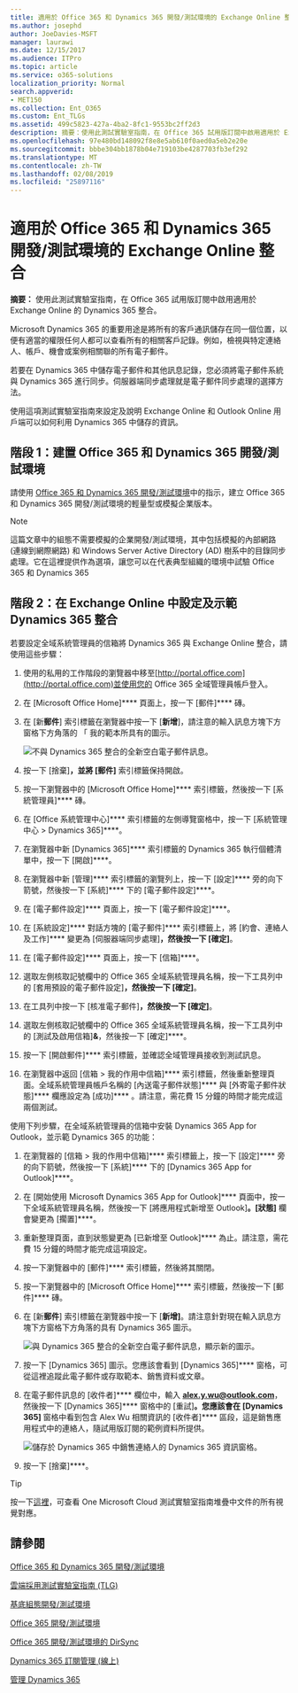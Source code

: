 ```yaml
---
title: 適用於 Office 365 和 Dynamics 365 開發/測試環境的 Exchange Online 整合
ms.author: josephd
author: JoeDavies-MSFT
manager: laurawi
ms.date: 12/15/2017
ms.audience: ITPro
ms.topic: article
ms.service: o365-solutions
localization_priority: Normal
search.appverid:
- MET150
ms.collection: Ent_O365
ms.custom: Ent_TLGs
ms.assetid: 499c5823-427a-4ba2-8fc1-9553bc2ff2d3
description: 摘要：使用此測試實驗室指南，在 Office 365 試用版訂閱中啟用適用於 Exchange Online 的 Dynamics 365 整合。
ms.openlocfilehash: 97e480bd148092f8e8e5ab610f0aed0a5eb2e20e
ms.sourcegitcommit: bbbe304bb1878b04e719103be4287703fb3ef292
ms.translationtype: MT
ms.contentlocale: zh-TW
ms.lasthandoff: 02/08/2019
ms.locfileid: "25897116"
---
```

# <a name="exchange-online-integration-for-your-office-365-and-dynamics-365-devtest-environment"></a>適用於 Office 365 和 Dynamics 365 開發/測試環境的 Exchange Online 整合

 **摘要：** 使用此測試實驗室指南，在 Office 365 試用版訂閱中啟用適用於 Exchange Online 的 Dynamics 365 整合。
  
Microsoft Dynamics 365 的重要用途是將所有的客戶通訊儲存在同一個位置，以便有適當的權限任何人都可以查看所有的相關客戶記錄。例如，檢視與特定連絡人、帳戶、機會或案例相關聯的所有電子郵件。
  
若要在 Dynamics 365 中儲存電子郵件和其他訊息記錄，您必須將電子郵件系統與 Dynamics 365 進行同步。伺服器端同步處理就是電子郵件同步處理的選擇方法。
  
使用這項測試實驗室指南來設定及說明 Exchange Online 和 Outlook Online 用戶端可以如何利用 Dynamics 365 中儲存的資訊。 
  
## <a name="phase-1-build-out-the-office-365-and-dynamics-365-devtest-environment"></a>階段 1：建置 Office 365 和 Dynamics 365 開發/測試環境

請使用 [Office 365 和 Dynamics 365 開發/測試環境](office-365-and-dynamics-365-dev-test-environment.md)中的指示，建立 Office 365 和 Dynamics 365 開發/測試環境的輕量型或模擬企業版本。
  
> [!NOTE]
> 這篇文章中的組態不需要模擬的企業開發/測試環境，其中包括模擬的內部網路 (連線到網際網路) 和 Windows Server Active Directory (AD) 樹系中的目錄同步處理。它在這裡提供作為選項，讓您可以在代表典型組織的環境中試驗 Office 365 和 Dynamics 365 
  
## <a name="phase-2-configure-and-demonstrate-dynamics-365-integration-in-exchange-online"></a>階段 2：在 Exchange Online 中設定及示範 Dynamics 365 整合

若要設定全域系統管理員的信箱將 Dynamics 365 與 Exchange Online 整合，請使用這些步驟：
  
1. 使用的私用的工作階段的瀏覽器中移至[http://portal.office.com](http://portal.office.com)並使用您的 Office 365 全域管理員帳戶登入。
    
2. 在 [Microsoft Office Home]**** 頁面上，按一下 [郵件]**** 磚。
    
3. 在 [新**郵件**] 索引標籤在瀏覽器中按一下 [**新增**]，請注意的輸入訊息方塊下方窗格下方角落的 「 我的範本所具有的圖示。
    
     ![不與 Dynamics 365 整合的全新空白電子郵件訊息。](media/879b54fd-a68f-4581-9f89-d5050df6f4de.png)
  
4. 按一下 [捨棄]****，並將 [郵件]**** 索引標籤保持開啟。
    
5. 按一下瀏覽器中的 [Microsoft Office Home]**** 索引標籤，然後按一下 [系統管理員]**** 磚。
    
6. 在 [Office 系統管理中心]**** 索引標籤的左側導覽窗格中，按一下 [系統管理中心 > Dynamics 365]****。
    
7. 在瀏覽器中新 [Dynamics 365]**** 索引標籤的 Dynamics 365 執行個體清單中，按一下 [開啟]****。
    
8. 在瀏覽器中新 [管理]**** 索引標籤的瀏覽列上，按一下 [設定]**** 旁的向下箭號，然後按一下 [系統]**** 下的 [電子郵件設定]****。
    
9.  在 [電子郵件設定]**** 頁面上，按一下 [電子郵件設定]****。
    
10. 在 [系統設定]**** 對話方塊的 [電子郵件]**** 索引標籤上，將 [約會、連絡人及工作]**** 變更為 [伺服器端同步處理]****，然後按一下 [確定]****。
    
11. 在 [電子郵件設定]**** 頁面上，按一下 [信箱]****。
    
12. 選取左側核取記號欄中的 Office 365 全域系統管理員名稱，按一下工具列中的 [套用預設的電子郵件設定]****，然後按一下 [確定]****。
    
13. 在工具列中按一下 [核准電子郵件]****，然後按一下 [確定]****。
    
14. 選取左側核取記號欄中的 Office 365 全域系統管理員名稱，按一下工具列中的 [測試及啟用信箱]**&amp;**，然後按一下 [確定]****。
    
15. 按一下 [開啟郵件]**** 索引標籤，並確認全域管理員接收到測試訊息。
    
16. 在瀏覽器中返回 [信箱 > 我的作用中信箱]**** 索引標籤，然後重新整理頁面。全域系統管理員帳戶名稱的 [內送電子郵件狀態]**** 與 [外寄電子郵件狀態]**** 欄應設定為 [成功]**** 。請注意，需花費 15 分鐘的時間才能完成這兩個測試。
    
使用下列步驟，在全域系統管理員的信箱中安裝 Dynamics 365 App for Outlook，並示範 Dynamics 365 的功能：
  
1. 在瀏覽器的 [信箱 > 我的作用中信箱]**** 索引標籤上，按一下 [設定]**** 旁的向下箭號，然後按一下 [系統]**** 下的 [Dynamics 365 App for Outlook]****。
    
2. 在 [開始使用 Microsoft Dynamics 365 App for Outlook]**** 頁面中，按一下全域系統管理員名稱，然後按一下 [將應用程式新增至 Outlook]****。[狀態]**** 欄會變更為 [擱置]****。
    
3. 重新整理頁面，直到狀態變更為 [已新增至 Outlook]**** 為止。請注意，需花費 15 分鐘的時間才能完成這項設定。
    
4. 按一下瀏覽器中的 [郵件]**** 索引標籤，然後將其關閉。
    
5. 按一下瀏覽器中的 [Microsoft Office Home]**** 索引標籤，然後按一下 [郵件]**** 磚。
    
6. 在 [新**郵件**] 索引標籤在瀏覽器中按一下 [**新增]**。請注意針對現在輸入訊息方塊下方窗格下方角落的具有 Dynamics 365 圖示。
    
     ![與 Dynamics 365 整合的全新空白電子郵件訊息，顯示新的圖示。](media/ecb822e1-45fe-4481-99a1-294317d1d2de.png)
  
7. 按一下 [Dynamics 365] 圖示。您應該會看到 [Dynamics 365]**** 窗格，可從這裡追蹤此電子郵件或存取範本、銷售資料或文章。
    
8. 在電子郵件訊息的 [收件者]**** 欄位中，輸入 **alex.y.wu@outlook.com**，然後按一下 [Dynamics 365]**** 窗格中的 [重試]****。您應該會在 [Dynamics 365]**** 窗格中看到包含 Alex Wu 相關資訊的 [收件者]**** 區段，這是銷售應用程式中的連絡人，隨試用版訂閱的範例資料所提供。
    
     ![儲存於 Dynamics 365 中銷售連絡人的 Dynamics 365 資訊窗格。](media/a010fa5f-3f1b-47d4-ab5e-d00d85a24a3f.png)
  
9. 按一下 [捨棄]****。

> [!TIP]
> 按一下[這裡](http://aka.ms/catlgstack)，可查看 One Microsoft Cloud 測試實驗室指南堆疊中文件的所有視覺對應。
    
## <a name="see-also"></a>請參閱

[Office 365 和 Dynamics 365 開發/測試環境](office-365-and-dynamics-365-dev-test-environment.md)
  
[雲端採用測試實驗室指南 (TLG)](cloud-adoption-test-lab-guides-tlgs.md)
  
[基底組態開發/測試環境](base-configuration-dev-test-environment.md)
  
[Office 365 開發/測試環境](office-365-dev-test-environment.md)
  
[Office 365 開發/測試環境的 DirSync](dirsync-for-your-office-365-dev-test-environment.md)

[Dynamics 365 訂閱管理 (線上)](https://technet.microsoft.com/library/jj679903.aspx)
  
[管理 Dynamics 365](https://technet.microsoft.com/library/dn531101.aspx)


